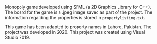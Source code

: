 Monopoly game developed using SFML (a 2D Graphics Library for C++). The board for the game is a .jpeg image saved as part of the project. The information regarding the properties is stored in ```propertylisting.txt```. 

This game has been adapted to property names in Lahore, Pakistan. The project was developed in 2020. This project was created using Visual Studio 2019. 
